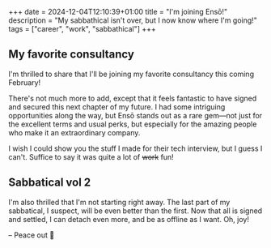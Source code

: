 +++ 
date = 2024-12-04T12:10:39+01:00
title = "I'm joining Ensō!"
description = "My sabbathical isn't over, but I now know where I'm going!"
tags = ["career", "work", "sabbathical"]
+++

## My favorite consultancy

I'm thrilled to share that I'll be joining my favorite consultancy this coming February!

There's not much more to add, except that it feels fantastic to have signed and secured this next chapter of my future. I had some intriguing opportunities along the way, but Ensō stands out as a rare gem—not just for the excellent terms and usual perks, but especially for the amazing people who make it an extraordinary company.

I wish I could show you the stuff I made for their tech interview, but I guess I can't. Suffice to say it was quite a lot of ~~work~~ fun!

## Sabbatical vol 2

I'm also thrilled that I'm not starting right away. The last part of my sabbatical, I suspect, will be even better than the first. Now that all is signed and settled, I can detach even more, and be as offline as I want. Oh, joy!

– Peace out 🤤
